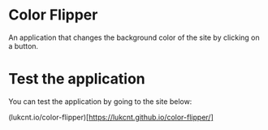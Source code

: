 # Color Flipper

An application that changes the background color of the site by clicking on a button.

# Test the application

You can test the application by going to the site below:

(lukcnt.io/color-flipper)[https://lukcnt.github.io/color-flipper/]